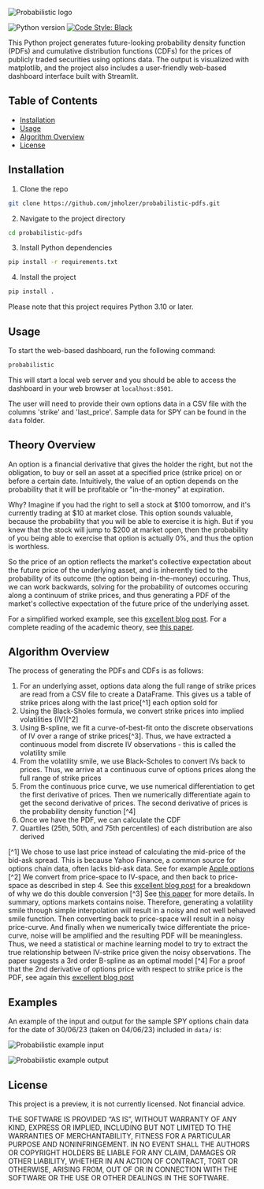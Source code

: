 ![Probabilistic logo](probabilistic/dashboard/resources/logo.png)

![Python version](https://img.shields.io/badge/python-3.10-blue.svg)
[![Code Style: Black](https://img.shields.io/badge/code%20style-black-black.svg)](https://github.com/ambv/black)

This Python project generates future-looking probability density function (PDFs) and cumulative distribution functions (CDFs) for the prices of publicly traded securities using options data. The output is visualized with matplotlib, and the project also includes a user-friendly web-based dashboard interface built with Streamlit.

## Table of Contents

- [Installation](#installation)
- [Usage](#usage)
- [Algorithm Overview](#algorithm-overview)
- [License](#license)

## Installation

1. Clone the repo

```bash
git clone https://github.com/jmholzer/probabilistic-pdfs.git
```

2. Navigate to the project directory

```bash
cd probabilistic-pdfs
```

3. Install Python dependencies

```bash
pip install -r requirements.txt
```

4. Install the project

```bash
pip install .
```

Please note that this project requires Python 3.10 or later.

## Usage

To start the web-based dashboard, run the following command:

```bash
probabilistic
```

This will start a local web server and you should be able to access the dashboard in your web browser at `localhost:8501`.

The user will need to provide their own options data in a CSV file with the columns 'strike' and 'last_price'. Sample data for SPY can be found in the `data` folder.

## Theory Overview

An option is a financial derivative that gives the holder the right, but not the obligation, to buy or sell an asset at a specified price (strike price) on or before a certain date. Intuitively, the value of an option depends on the probability that it will be profitable or "in-the-money" at expiration. 

Why? Imagine if you had the right to sell a stock at $100 tomorrow, and it's currently trading at $10 at market close. This option sounds valuable, because the probability that you will be able to exercise it is high. But if you knew that the stock will jump to $200 at market open, then the probability of you being able to exercise that option is actually 0%, and thus the option is worthless. 

So the price of an option reflects the market's collective expectation about the future price of the underlying asset, and is inherently tied to the probability of its outcome (the option being in-the-money) occuring. 
Thus, we can work backwards, solving for the probability of outcomes occuring along a continuum of strike prices, and thus generating a PDF of the market's collective expectation of the future price of the underlying asset. 

For a simplified worked example, see this [excellent blog post](https://reasonabledeviations.com/2020/10/10/option-implied-pdfs-2/).
For a complete reading of the academic theory, see [this paper](https://www.bankofengland.co.uk/-/media/boe/files/quarterly-bulletin/2000/recent-developments-in-extracting-information-from-options-markets.pdf?la=en&hash=8D29F2572E08B9F2B541C04102DE181C791DB870).

## Algorithm Overview

The process of generating the PDFs and CDFs is as follows:

1. For an underlying asset, options data along the full range of strike prices are read from a CSV file to create a DataFrame. This gives us a table of strike prices along with the last price[^1] each option sold for
2. Using the Black-Sholes formula, we convert strike prices into implied volatilities (IV)[^2]
3. Using B-spline, we fit a curve-of-best-fit onto the discrete observations of IV over a range of strike prices[^3]. Thus, we have extracted a continuous model from discrete IV observations - this is called the volatility smile
4. From the volatility smile, we use Black-Scholes to convert IVs back to prices. Thus, we arrive at a continuous curve of options prices along the full range of strike prices
5. From the continuous price curve, we use numerical differentiation to get the first derivative of prices. Then we numerically differentiate again to get the second derivative of prices. The second derivative of prices is the probability density function [^4]
6. Once we have the PDF, we can calculate the CDF
7. Quartiles (25th, 50th, and 75th percentiles) of each distribution are also derived

[^1] We chose to use last price instead of calculating the mid-price of the bid-ask spread. This is because Yahoo Finance, a common source for options chain data, often lacks bid-ask data. See for example [Apple options](https://finance.yahoo.com/quote/AAPL/options/)
[^2] We convert from price-space to IV-space, and then back to price-space as described in step 4. See this [excellent blog post](https://reasonabledeviations.com/2020/10/10/option-implied-pdfs-2/) for a breakdown of why we do this double conversion
[^3] See [this paper](https://edoc.hu-berlin.de/bitstream/handle/18452/14708/zeng.pdf?sequence=1&isAllowed=y) for more details. In summary, options markets contains noise. Therefore, generating a volatility smile through simple interpolation will result in a noisy and not well behaved smile function. Then converting back to price-space will result in a noisy price-curve. And finally when we numerically twice differentiate the price-curve, noise will be amplified and the resulting PDF will be meaningless. Thus, we need a statistical or machine learning model to try to extract the true relationship between IV-strike price given the noisy observations. The paper suggests a 3rd order B-spline as an optimal model
[^4] For a proof that the 2nd derivative of options price with respect to strike price is the PDF, see again this [excellent blog post](https://reasonabledeviations.com/2020/10/10/option-implied-pdfs-2/)

## Examples

An example of the input and output for the sample SPY options chain data for the date of 30/06/23 (taken on 04/06/23)  included in `data/` is:

![Probabilistic example input](.meta/images/probabilistic_example_input.png)

![Probabilistic example output](.meta/images/probabilistic_example_output.png)

## License

This project is a preview, it is not currently licensed. Not financial advice.

THE SOFTWARE IS PROVIDED “AS IS”, WITHOUT WARRANTY OF ANY KIND, EXPRESS OR IMPLIED, INCLUDING BUT NOT LIMITED TO THE WARRANTIES OF MERCHANTABILITY, FITNESS FOR A PARTICULAR PURPOSE AND NONINFRINGEMENT. IN NO EVENT SHALL THE AUTHORS OR COPYRIGHT HOLDERS BE LIABLE FOR ANY CLAIM, DAMAGES OR OTHER LIABILITY, WHETHER IN AN ACTION OF CONTRACT, TORT OR OTHERWISE, ARISING FROM, OUT OF OR IN CONNECTION WITH THE SOFTWARE OR THE USE OR OTHER DEALINGS IN THE SOFTWARE.
